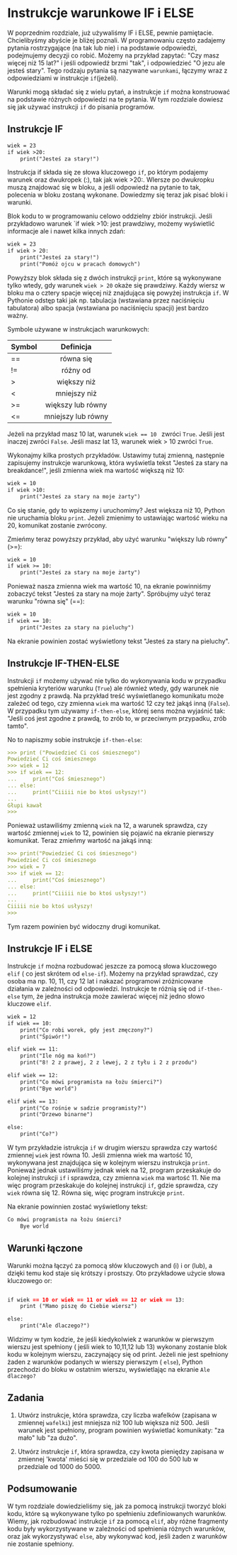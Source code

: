 # Instrukcje warunkowe IF i ELSE

W poprzednim rozdziale, już używaliśmy IF i ELSE, pewnie pamiętacie. Chcielibyśmy abyście je bliżej poznali. 
W programowaniu często zadajemy pytania rostrzygające (na tak lub nie) i na podstawie odpowiedzi, podejmujemy decyzji co robić. Możemy na przykład zapytać: "Czy masz więcej niż 15 lat?" i jeśli odpowiedź brzmi "tak", i odpowiedzieć "O jezu ale jesteś stary".
Tego rodzaju pytania są nazywane `warunkami`, łączymy wraz z odpowiedziami w instrukcje `if`(jeżeli).

Warunki mogą składać się z wielu pytań, a instrukcje `if` można konstruować na podstawie różnych odpowiedzi na te pytania. W tym rozdziale dowiesz się jak używać instrukcji `if` do pisania programów.

## Instrukcje IF

```markdown
wiek = 23
if wiek >20:
    print("Jesteś za stary!")
```

Instrukcja if składa się ze słowa kluczowego `if`, po którym podajemy warunek oraz dwukropek (:), tak jak wiek >20:. WIersze po dwukropku muszą znajdować się w bloku, a jeśli odpowiedź na pytanie to tak, polecenia w bloku zostaną wykonane. Dowiedzmy się teraz jak pisać bloki i warunki.

Blok kodu to w programowaniu celowo oddzielny zbiór instrukcji. Jeśli przykładowo warunek `if wiek >10: jest prawdziwy, możemy wyświetlić informacje ale i nawet kilka innych zdań:

```markdown
wiek = 23
if wiek > 20:
    print("Jesteś za stary!")
    print("Pomóż ojcu w pracach domowych")

```

Powyższy blok składa się z dwóch instrukcji `print`, które są wykonywane tylko wtedy, gdy warunek `wiek > 20` okaże się prawdziwy. Każdy wiersz w bloku ma o cztery spacje więcej niż znajdująca się powyżej instrukcja `if`.
W Pythonie odstęp taki jak np. tabulacja (wstawiana przez naciśnięciu tabulatora) albo spacja (wstawiana po naciśnięciu spacji) jest bardzo ważny. 

Symbole używane w instrukcjach warunkowych:

| Symbol        | Definicja         |
| ------------- |:-----------------:|
|==             | równa się         |
|!=  	        | różny od          |
|>              | większy niż       |
|<		| mniejszy niż	    |
|>=		| większy lub równy |
|<=		| mniejszy lub równy|

Jeżeli na przykład masz 10 lat, warunek `wiek == 10 ` zwróci `True`. Jeśli jest inaczej zwróci `False`. Jeśli masz lat 13, warunek wiek > 10 zwróci `True`. 

Wykonajmy kilka prostych przykładów. Ustawimy tutaj zmienną, następnie zapisujemy instrukcje warunkową, która wyświetla tekst "Jesteś za stary na breakdance!", jeśli zmienna wiek ma wartość większą niż 10: 

```markdown
wiek = 10
if wiek >10:
    print("Jesteś za stary na moje żarty")
```

Co się stanie, gdy to wpiszemy i uruchomimy? Jest większa niż 10, Python nie uruchamia bloku `print`. Jeżeli zmienimy to ustawiając wartość wieku na 20, komunikat zostanie zwrócony.

Zmieńmy teraz powyższy przykład, aby użyć warunku "większy lub równy" (>=):
```markdown
wiek = 10
if wiek >= 10:
    print("Jesteś za stary na moje żarty")
```
Ponieważ nasza zmienna wiek ma wartość 10, na ekranie powinniśmy zobaczyć tekst "Jesteś za stary na moje żarty". Spróbujmy użyć teraz warunku "równa się" (==):

```markdown
wiek = 10
if wiek == 10:
    print("Jestes za stary na pieluchy")
```

Na ekranie powinien zostać wyświetlony tekst "Jesteś za stary na pieluchy".

## Instrukcje IF-THEN-ELSE

Instrukcji `if` możemy używać nie tylko do wykonywania kodu w przypadku spełnienia kryteriów warunku (`True`) ale również wtedy, gdy warunek nie jest zgodny z prawdą. Na przykład treść wyświetlanego komunikatu może zależeć od tego, czy zmienna `wiek` ma wartość 12 czy też jakąś inną (`False`). W przypadku tym używamy `if-then-else`, której sens można wyjaśnić tak: "Jeśli coś jest zgodne z prawdą, to zrób to, w przeciwnym przypadku, zrób tamto". 

No to napiszmy sobie instrukcje `if-then-else`:

```markdown
>>> print ("Powiedzieć Ci coś śmiesznego")
Powiedzieć Ci coś śmiesznego
>>> wiek = 12
>>> if wiek == 12:
...     print("Coś śmiesznego")
... else:
...     print("Ciiiii nie bo ktoś usłyszy!")
...
Głupi kawał
>>>
```

Ponieważ ustawiliśmy zmienną `wiek` na 12, a warunek sprawdza, czy wartość zmiennej `wiek` to 12, powinien się pojawić na ekranie pierwszy komunikat. Teraz zmieńmy wartość na jakąś inną:

```markdown
>>> print("Powiedzieć Ci coś śmiesznego")
Powiedzieć Ci coś śmiesznego
>>> wiek = 7
>>> if wiek == 12:
...     print("Coś śmiesznego")
... else:
...     print("Ciiiii nie bo ktoś usłyszy!")
...
Ciiiii nie bo ktoś usłyszy!
>>>
```

Tym razem powinien być widoczny drugi komunikat.

## Instrukcje IF i ELSE

Instrukcje `if` można rozbudować jeszcze za pomocą słowa kluczowego `elif` ( co jest skrótem od `else-if`). Możemy na przykład sprawdzać, czy osoba ma np. 10, 11, czy 12 lat i nakazać programowi zróżnicowane działania w zależności od odpowiedzi.  Instrukcje te różnią się od `if-then-else` tym, że jedna instrukcja może zawierać więcej niż jedno słowo kluczowe `elif`. 

```markdown
wiek = 12
if wiek == 10:
    print("Co robi worek, gdy jest zmęczony?")
    print("Śpiwór!")

elif wiek == 11:
    print("Ile nóg ma koń?")
    print("8! 2 z prawej, 2 z lewej, 2 z tyłu i 2 z przodu")

elif wiek == 12:
    print("Co mówi programista na łożu śmierci?")
    print("Bye world")

elif wiek == 13:
    print("Co rośnie w sadzie programisty?")
    print("Drzewo binarne")

else:
    print("Co?")
```

W tym przykładzie istrukcja `if` w drugim wierszu sprawdza czy wartość zmiennej `wiek` jest równa 10. Jeśli zmienna wiek ma wartość 10, wykonywana jest znajdująca się w kolejnym wierszu instrukcja `print`. Ponieważ jednak ustawiliśmy jednak wiek na 12, program przeskakuje do kolejnej instrukcji `if` i sprawdza, czy zmienna `wiek` ma wartość 11. Nie ma więc program przeskakuje do kolejnej instrukcji `if`, gdzie sprawdza, czy `wiek` równa się 12. Równa się, więc program instrukcje `print`.

Na ekranie powinnien zostać wyświetlony tekst:

```markdown
Co mówi programista na łożu śmierci?
    Bye world
```

## Warunki łączone

Warunki można łączyć za pomocą słów kluczowych and (i) i or (lub), a dzięki temu kod staje się krótszy i prostszy. Oto przykładowe użycie słowa kluczowego or:

```markdown

if wiek == 10 or wiek == 11 or wiek == 12 or wiek == 13:
    print ("Mamo piszę do Ciebie wiersz")

else:
    print("Ale dlaczego?")
```

Widzimy w tym kodzie, że jeśli kiedykolwiek z warunków w pierwszym wierszu jest spełniony ( jeśli wiek to 10,11,12 lub 13) wykonany zostanie blok kodu w kolejnym wierszu, zaczynający się od print. Jeżeli nie jest spełniony żaden z warunków podanych w wierszy pierwszym ( `else`), Python przechodzi do bloku w ostatnim wierszu, wyświetlając na ekranie `Ale dlaczego?`


## Zadania
1. Utwórz instrukcje, która sprawdza, czy liczba wafelków (zapisana w zmiennej `wafelki`) jest mniejsza niż 100 lub większa niż 500. Jeśli warunek jest spełniony, program powinien wyświetlać komunikaty: "za mało" lub "za dużo".

2. Utwórz instrukcje `if`, która sprawdza, czy kwota pieniędzy zapisana w zmiennej 'kwota' mieści się w przedziale od 100 do 500 lub w przedziale od 1000 do 5000.

## Podsumowanie


W tym rozdziale dowiedzieliśmy się, jak za pomocą instrukcji tworzyć bloki kodu, które są wykonywane tylko po spełnieniu zdefiniowanych warunków. Wiemy, jak rozbudować instrukcje `if` za pomocą `elif`, aby różne fragmenty kodu były wykorzystywane w zależności od spełnienia różnych warunków, oraz jak wykorzystywać `else`, aby wykonywać kod, jeśli żaden z warunków nie zostanie spełniony. 



